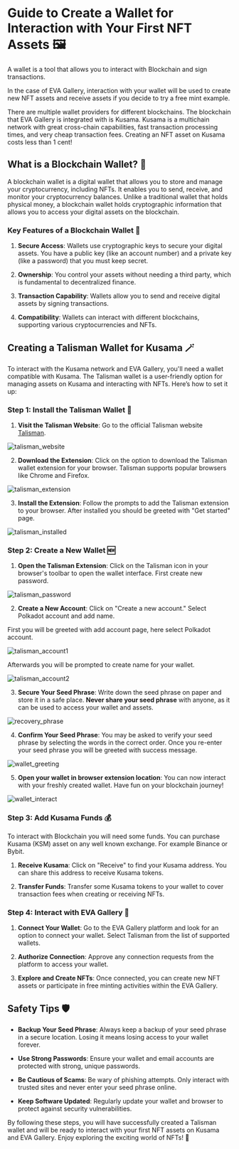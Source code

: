 
# Guide to Create a Wallet for Interaction with Your First NFT Assets 🖼️

  

A wallet is a tool that allows you to interact with Blockchain and sign transactions.

  

In the case of EVA Gallery, interaction with your wallet will be used to create new NFT assets and receive assets if you decide to try a free mint example.

  

There are multiple wallet providers for different blockchains. The blockchain that EVA Gallery is integrated with is Kusama. Kusama is a multichain network with great cross-chain capabilities, fast transaction processing times, and very cheap transaction fees. Creating an NFT asset on Kusama costs less than 1 cent!

  

## What is a Blockchain Wallet? 🏦

  

A blockchain wallet is a digital wallet that allows you to store and manage your cryptocurrency, including NFTs. It enables you to send, receive, and monitor your cryptocurrency balances. Unlike a traditional wallet that holds physical money, a blockchain wallet holds cryptographic information that allows you to access your digital assets on the blockchain.

  

### Key Features of a Blockchain Wallet 🔑

  

1.  **Secure Access**: Wallets use cryptographic keys to secure your digital assets. You have a public key (like an account number) and a private key (like a password) that you must keep secret.

  

2.  **Ownership**: You control your assets without needing a third party, which is fundamental to decentralized finance.

  

3.  **Transaction Capability**: Wallets allow you to send and receive digital assets by signing transactions.

  

4.  **Compatibility**: Wallets can interact with different blockchains, supporting various cryptocurrencies and NFTs.

  

## Creating a Talisman Wallet for Kusama 🪄

  

To interact with the Kusama network and EVA Gallery, you'll need a wallet compatible with Kusama. The Talisman wallet is a user-friendly option for managing assets on Kusama and interacting with NFTs. Here’s how to set it up:

  

### Step 1: Install the Talisman Wallet 🧩

  

1.  **Visit the Talisman Website**: Go to the official Talisman website [Talisman](https://talisman.xyz/).

![talisman_website](./figs/talisman_website.png)
  

2.  **Download the Extension**: Click on the option to download the Talisman wallet extension for your browser. Talisman supports popular browsers like Chrome and Firefox.

![talisman_extension](./figs/talisman_extension.png)  

3.  **Install the Extension**: Follow the prompts to add the Talisman extension to your browser. After installed you should be greeted with "Get started" page.

![talisman_installed](./figs/talisman_installed.png)  

### Step 2: Create a New Wallet 🆕

  

1.  **Open the Talisman Extension**: Click on the Talisman icon in your browser's toolbar to open the wallet interface. First create new password.

![talisman_password](./figs/talisman_password.png)

2.  **Create a New Account**: Click on "Create a new account." Select Polkadot account and add name.

First you will be greeted with add account page, here select Polkadot account.

![talisman_account1](./figs/add_account1.png)

Afterwards you will be prompted to create name for your wallet.

![talisman_account2](./figs/add_account2.png)

3.  **Secure Your Seed Phrase**: Write down the seed phrase on paper and store it in a safe place. **Never share your seed phrase** with anyone, as it can be used to access your wallet and assets.

![recovery_phrase](./figs/recovery_phrase.png)

4.  **Confirm Your Seed Phrase**: You may be asked to verify your seed phrase by selecting the words in the correct order. Once you re-enter your seed phrase you will be greeted with success message.

![wallet_greeting](./figs/wallet_greeting.png)

5. **Open your wallet in browser extension location**: You can now interact with your freshly created wallet. Have fun on your blockchain journey!

![wallet_interact](./figs/wallet_interact.png)

### Step 3: Add Kusama Funds 💰
To interact with Blockchain you will need some funds. You can purchase Kusama (KSM) asset on any well known exchange. For example Binance or Bybit.

1.  **Receive Kusama**: Click on "Receive" to find your Kusama address. You can share this address to receive Kusama tokens.

  

2.  **Transfer Funds**: Transfer some Kusama tokens to your wallet to cover transaction fees when creating or receiving NFTs.

  

### Step 4: Interact with EVA Gallery 🎨

  

1.  **Connect Your Wallet**: Go to the EVA Gallery platform and look for an option to connect your wallet. Select Talisman from the list of supported wallets.

  

2.  **Authorize Connection**: Approve any connection requests from the platform to access your wallet.

  

3.  **Explore and Create NFTs**: Once connected, you can create new NFT assets or participate in free minting activities within the EVA Gallery.

  

## Safety Tips 🛡️

  

-  **Backup Your Seed Phrase**: Always keep a backup of your seed phrase in a secure location. Losing it means losing access to your wallet forever.

  

-  **Use Strong Passwords**: Ensure your wallet and email accounts are protected with strong, unique passwords.

  

-  **Be Cautious of Scams**: Be wary of phishing attempts. Only interact with trusted sites and never enter your seed phrase online.

  

-  **Keep Software Updated**: Regularly update your wallet and browser to protect against security vulnerabilities.

  

By following these steps, you will have successfully created a Talisman wallet and will be ready to interact with your first NFT assets on Kusama and EVA Gallery. Enjoy exploring the exciting world of NFTs! 🚀